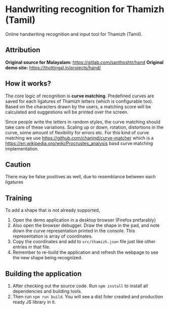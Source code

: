 # Handwriting recognition for Thamizh (Tamil)
Online handwriting recognition and input tool for Thamizh (Tamil).

## Attribution
**Original source for Malayalam:** https://gitlab.com/santhoshtr/hand
**Original demo site:**  https://thottingal.in/projects/hand/

## How it works?
The core logic of recognition is **curve matching**. Predefined curves are saved for each ligatures of Thamizh letters (which is configurable too). Based on the characters drawn by the users, a matching score will be calculated and suggestions will be printed over the screen.

Since people write the letters in random styles, the curve matching should take care of these variations. Scaling up or down, rotation, distortions in the curve, some amount of flexibility for errors etc. For this kind of curve matching we use https://github.com/chanind/curve-matcher which is a https://en.wikipedia.org/wiki/Procrustes_analysis basd curve matching implementation.

## Caution 
There may be false positives as well, due to resemblance between each ligatures

## Training
To add a shape that is not already supported,
1. Open the demo application in a desktop browser (Firefox prefarably)
2. Also open the browser debugger. Draw the shape in the pad, and note down the curve representation printed in the console. This representation is array of coordinates. 
3. Copy the coordinates and add to `src/thamizh.json` file just like other entries in that file. 
4. Remember to re-build the application and refresh the webpage to see the new shape being recognized.

## Building the application
1. After checking out the source code. Run `npm install` to install all dependencies and building tools. 
2. Then run `npm run build`. You will see a dist foler created and production ready JS library in it.
